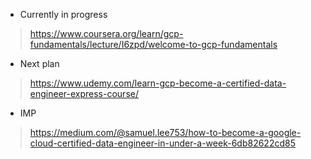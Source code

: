 
* Currently in progress  
> https://www.coursera.org/learn/gcp-fundamentals/lecture/I6zpd/welcome-to-gcp-fundamentals  

* Next plan
> https://www.udemy.com/learn-gcp-become-a-certified-data-engineer-express-course/  

* IMP  
> https://medium.com/@samuel.lee753/how-to-become-a-google-cloud-certified-data-engineer-in-under-a-week-6db82622cd85  
